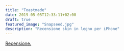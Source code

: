 ```yaml
---
title: "Toastmade"
date: 2019-05-05T12:33:11+02:00
draft: true
featured_image: "Snapseed.jpg"
description: "Recensione skin in legno per iPhone"
---
```

<a href="https://www.techonair.it/toast-made-legno-sul-vostro-iphone/" target="_blank" rel="nofollow" title="home">Recensione.</a>
